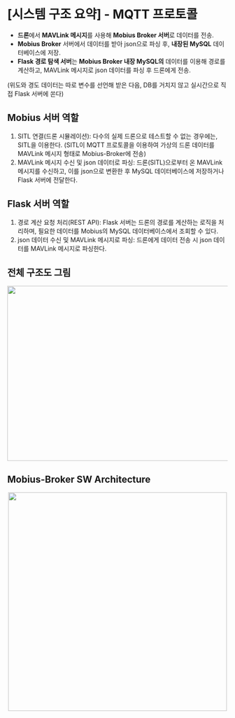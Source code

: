 # [시스템 구조 요약] - MQTT 프로토콜

- **드론**에서 **MAVLink 메시지**를 사용해 **Mobius Broker 서버**로 데이터를 전송.
- **Mobius Broker** 서버에서 데이터를 받아 json으로 파싱 후, **내장된 MySQL** 데이터베이스에 저장.
- **Flask 경로 탐색 서버**는 **Mobius Broker 내장 MySQL의** 데이터를 이용해 경로를 계산하고, MAVLink 메시지로 json 데이터를 파싱 후 드론에게 전송.

(위도와 경도 데이터는 따로 변수를 선언해 받은 다음, DB를 거치지 않고 실시간으로 직접 Flask 서버에 쏜다)

## Mobius 서버 역할
1. SITL 연결(드론 시뮬레이션): 다수의 실제 드론으로 테스트할 수 없는 경우에는, SITL을 이용한다. (SITL이 MQTT 프로토콜을 이용하여 가상의 드론 데이터를 MAVLink 메시지 형태로 Mobius-Broker에 전송)
2. MAVLink 메시지 수신 및 json 데이터로 파싱: 드론(SITL)으로부터 온 MAVLink 메시지를 수신하고, 이를 json으로 변환한 후 MySQL 데이터베이스에 저장하거나 Flask 서버에 전달한다.

## Flask 서버 역할
1. 경로 계산 요청 처리(REST API): Flask 서버는 드론의 경로를 계산하는 로직을 처리하며, 필요한 데이터를 Mobius의 MySQL 데이터베이스에서 조회할 수 있다.
2. json 데이터 수신 및 MAVLink 메시지로 파싱: 드론에게 데이터 전송 시 json 데이터를 MAVLink 메시지로 파싱한다.

## 전체 구조도 그림
<img src="https://github.com/user-attachments/assets/3b7c555c-82c0-497f-b261-5b07695e1f70" width="800" height="400"/>

## Mobius-Broker SW Architecture
<div align="center">
<img src="https://user-images.githubusercontent.com/29790334/28245393-a1159d5e-6a40-11e7-8948-4262bf29c371.png" width="500"/>
</div>
